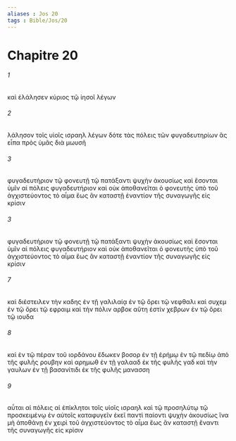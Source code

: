 ```yaml
---
aliases : Jos 20
tags : Bible/Jos/20
---
```


# Chapitre 20

###### 1
καὶ ἐλάλησεν κύριος τῷ ἰησοῖ λέγων
###### 2
λάλησον τοῖς υἱοῖς ισραηλ λέγων δότε τὰς πόλεις τῶν φυγαδευτηρίων ἃς εἶπα πρὸς ὑμᾶς διὰ μωυσῆ
###### 3
φυγαδευτήριον τῷ φονευτῇ τῷ πατάξαντι ψυχὴν ἀκουσίως καὶ ἔσονται ὑμῖν αἱ πόλεις φυγαδευτήριον καὶ οὐκ ἀποθανεῖται ὁ φονευτὴς ὑπὸ τοῦ ἀγχιστεύοντος τὸ αἷμα ἕως ἂν καταστῇ ἐναντίον τῆς συναγωγῆς εἰς κρίσιν
###### 3
φυγαδευτήριον τῷ φονευτῇ τῷ πατάξαντι ψυχὴν ἀκουσίως καὶ ἔσονται ὑμῖν αἱ πόλεις φυγαδευτήριον καὶ οὐκ ἀποθανεῖται ὁ φονευτὴς ὑπὸ τοῦ ἀγχιστεύοντος τὸ αἷμα ἕως ἂν καταστῇ ἐναντίον τῆς συναγωγῆς εἰς κρίσιν
###### 7
καὶ διέστειλεν τὴν καδης ἐν τῇ γαλιλαίᾳ ἐν τῷ ὄρει τῷ νεφθαλι καὶ συχεμ ἐν τῷ ὄρει τῷ εφραιμ καὶ τὴν πόλιν αρβοκ αὕτη ἐστὶν χεβρων ἐν τῷ ὄρει τῷ ιουδα
###### 8
καὶ ἐν τῷ πέραν τοῦ ιορδάνου ἔδωκεν βοσορ ἐν τῇ ἐρήμῳ ἐν τῷ πεδίῳ ἀπὸ τῆς φυλῆς ρουβην καὶ αρημωθ ἐν τῇ γαλααδ ἐκ τῆς φυλῆς γαδ καὶ τὴν γαυλων ἐν τῇ βασανίτιδι ἐκ τῆς φυλῆς μανασση
###### 9
αὗται αἱ πόλεις αἱ ἐπίκλητοι τοῖς υἱοῖς ισραηλ καὶ τῷ προσηλύτῳ τῷ προσκειμένῳ ἐν αὐτοῖς καταφυγεῖν ἐκεῖ παντὶ παίοντι ψυχὴν ἀκουσίως ἵνα μὴ ἀποθάνῃ ἐν χειρὶ τοῦ ἀγχιστεύοντος τὸ αἷμα ἕως ἂν καταστῇ ἔναντι τῆς συναγωγῆς εἰς κρίσιν
